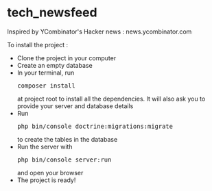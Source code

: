 # tech_newsfeed

Inspired by YCombinator's Hacker news : news.ycombinator.com

To install the project :

- Clone the project in your computer
- Create an empty database
- In your terminal, run <pre>composer install</pre> at project root to install all the dependencies. It will also ask you to provide your server and database details
- Run <pre>php bin/console doctrine:migrations:migrate</pre> to create the tables in the database
- Run the server with <pre>php bin/console server:run</pre> and open your browser
- The project is ready!